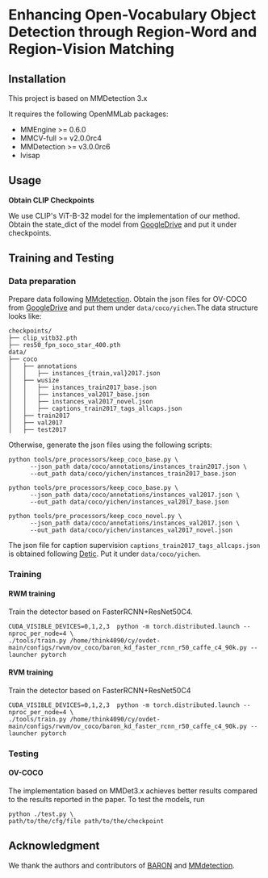 # Enhancing Open-Vocabulary Object Detection through Region-Word and Region-Vision Matching
## Installation
This project is based on MMDetection 3.x

It requires the following OpenMMLab packages:

- MMEngine >= 0.6.0
- MMCV-full >= v2.0.0rc4
- MMDetection >= v3.0.0rc6
- lvisap
## Usage
**Obtain CLIP Checkpoints**

We use CLIP's ViT-B-32 model for the implementation of our method. Obtain the state_dict of the model from [GoogleDrive](https://drive.google.com/file/d/1ilxBhjb3JXNDar8lKRQ9GA4hTmjxADfu/view?usp=sharing) and put it under checkpoints. 
## Training and Testing
### Data preparation
Prepare data following [MMdetection](https://github.com/open-mmlab/mmdetection). Obtain the json files for OV-COCO from [GoogleDrive](https://drive.google.com/drive/folders/1O6rt6WN2ePPg6j-wVgF89T7ql2HiuRIG?usp=sharing) and put them under `data/coco/yichen`.The data structure looks like:
```
checkpoints/
├── clip_vitb32.pth
├── res50_fpn_soco_star_400.pth
data/
├── coco
│   ├── annotations
│   │   ├── instances_{train,val}2017.json
│   ├── wusize
│   │   ├── instances_train2017_base.json
│   │   ├── instances_val2017_base.json
│   │   ├── instances_val2017_novel.json
│   │   ├── captions_train2017_tags_allcaps.json
│   ├── train2017
│   ├── val2017
│   ├── test2017
```
Otherwise, generate the json files using the following scripts:
```
python tools/pre_processors/keep_coco_base.py \
      --json_path data/coco/annotations/instances_train2017.json \
      --out_path data/coco/yichen/instances_train2017_base.json
```
```
python tools/pre_processors/keep_coco_base.py \
      --json_path data/coco/annotations/instances_val2017.json \
      --out_path data/coco/yichen/instances_val2017_base.json
```
```
python tools/pre_processors/keep_coco_novel.py \
      --json_path data/coco/annotations/instances_val2017.json \
      --out_path data/coco/yichen/instances_val2017_novel.json
```
The json file for caption supervision `captions_train2017_tags_allcaps.json` is obtained following [Detic](https://github.com/facebookresearch/Detic/blob/main/datasets/README.md). Put it under `data/coco/yichen`.
### Training
#### RWM training
Train the detector based on FasterRCNN+ResNet50C4.
```
CUDA_VISIBLE_DEVICES=0,1,2,3  python -m torch.distributed.launch --nproc_per_node=4 \
./tools/train.py /home/think4090/cy/ovdet-main/configs/rwvm/ov_coco/baron_kd_faster_rcnn_r50_caffe_c4_90k.py --launcher pytorch
```
#### RVM training
Train the detector based on FasterRCNN+ResNet50C4 
```
CUDA_VISIBLE_DEVICES=0,1,2,3  python -m torch.distributed.launch --nproc_per_node=4 \
./tools/train.py /home/think4090/cy/ovdet-main/configs/rwvm/ov_coco/baron_kd_faster_rcnn_r50_caffe_c4_90k.py --launcher pytorch
```
### Testing
#### OV-COCO
The implementation based on MMDet3.x achieves better results compared to the results reported in the paper.
To test the models, run
```
python ./test.py \ 
path/to/the/cfg/file path/to/the/checkpoint
```
## Acknowledgment
We thank the authors and contributors of [BARON](https://github.com/wusize/ovdet?tab=readme-ov-file) and [MMdetection](https://github.com/open-mmlab/mmdetection).

